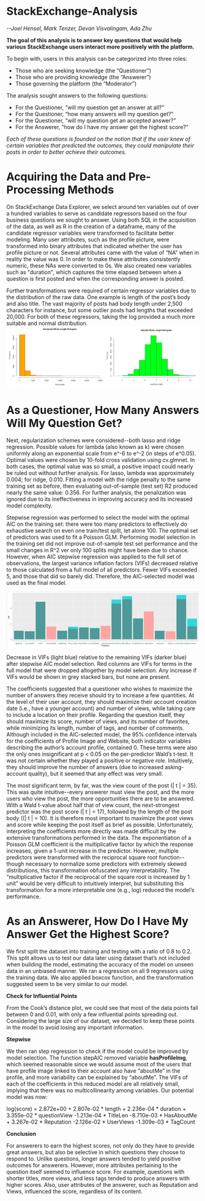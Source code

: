 # StackExchange-Analysis
*--Joel Hensel, Mark Tenzer, Devan Visvalingam, Ada Zhu*

**The goal of this analysis is to answer key questions that would help various StackExchange users interact more positively with the platform.**

To begin with, users in this analysis can be categorized into three roles: 
* Those who are seeking knowledge (the “Questioner”)
* Those who are providing knowledge (the “Answerer”)
* Those governing the platform (the “Moderator”)

The analysis sought answers to the following questions:
* For the Questioner, “will my question get an answer at all?” 
* For the Questioner, “how many answers will my question get?” 
* For the Questioner, “will my question get an accepted answer?” 
* For the Answerer, “how do I have my answer get the highest score?”

*Each of these questions is founded on the notion that if the user knew of certain variables that predicted the outcomes, they could manipulate their posts in order to better achieve their outcomes.*


# Acquiring the Data and Pre-Processing Methods
On StackExchange Data Explorer, we select around ten variables out of over a hundred variables to serve as candidate regressors based on the four business questions we sought to answer. Using both SQL in the acquisition of the data, as well as R in the creation of a dataframe, many of the candidate regressor variables were transformed to facilitate better modeling. Many user attributes, such as the profile picture, were transformed into binary attributes that indicated whether the user has profile picture or not. Several attributes came with the value of “NA” when in reality the value was 0. In order to make these attributes consistently numeric, these NAs were converted to 0s. We also created new variables such as "duration", which captures the time elapsed between when a question is first posted and when the corresponding answer is posted. 

Further transformations were required of certain regressor variables due to the distribution of the raw data. One example is length of the post’s body and also title. The vast majority of posts had body length under 2,500 characters for instance, but some outlier posts had lengths that exceeded 20,000. For both of these regressors, taking the log provided a much more suitable and normal distribution. 
![](images/length_transformation.png)

# As a Questioner, How Many Answers Will My Question Get?

Next, regularization schemes were considered--both lasso and ridge regression.  Possible values for lambda (also known as k) were chosen uniformly along an exponential scale from e^-6 to e^-2 (in steps of e^0.05).  Optimal values were chosen by 10-fold cross validation using cv.glmnet.  In both cases, the optimal value was so small, a positive impact could nearly be ruled out without further analysis.  For lasso, lambda was approximately 0.004; for ridge, 0.010.  Fitting a model with the ridge penalty to the same training set as before, then evaluating out-of-sample (test set) R2 produced nearly the same value: 0.356.  For further analysis, the penalization was ignored due to its ineffectiveness in improving accuracy and its increased model complexity.

Stepwise regression was performed to select the model with the optimal AIC on the training set: there were too many predictors to effectively do exhaustive search on even one train/test split, let alone 100.  The optimal set of predictors was used to fit a Poisson GLM. Performing model selection in the training set did not improve out-of-sample test set performance and the small changes in R^2 ver only 100 splits might have been due to chance. However, when AIC stepwise regression was applied to the full set of observations, the largest variance inflation factors (VIFs) decreased relative to those calculated from a full model of all predictors.  Fewer VIFs exceeded 5, and those that did so barely did.  Therefore, the AIC-selected model was used as the final model.

![](images/vif%20comparison.png)

Decrease in VIFs (light blue) relative to the remaining VIFs (darker blue) after stepwise AIC model selection.  Red columns are VIFs for terms in the full model that were dropped altogether by model selection.  Any increase if VIFs would be shown in grey stacked bars, but none are present.

The coefficients suggested that a questioner who wishes to maximize the number of answers they receive should try to increase a few quantities.  At the level of their user account, they should maximize their account creation date (i.e., have a younger account) and number of views, while taking care to include a location on their profile.  Regarding the question itself, they should maximize its score, number of views, and its number of favorites, while minimizing its length, number of tags, and number of comments.  Although included in the AIC-selected model, the 95% confidence intervals for the coefficients of Profile Image and Website, both indicator variables describing the author’s account profile, contained 0.  These terms were also the only ones insignificant at p < 0.05 on the per-predictor Wald’s t-test.  It was not certain whether they played a positive or negative role.  Intuitively, they should improve the number of answers (due to increased asking-account quality), but it seemed that any effect was very small.

The most significant term, by far, was the view count of the post (| t | = 35).  This was quite intuitive--every answerer must view the post, and the more users who view the post, the more opportunities there are to be answered.  With a Wald t-value about half that of view count, the next-strongest predictor was the post score (| t | = 17), followed by the length of the post body ((| t | = 10).  It is therefore most important to maximize the post views and score while keeping the post itself as brief as possible.  Unfortunately, interpreting the coefficients more directly was made difficult by the extensive transformations performed in the data.  The exponentiation of a Poisson GLM coefficient is the multiplicative factor by which the response increases, given a 1-unit increase in the predictor.  However, multiple predictors were transformed with the reciprocal square root function--though necessary to normalize some predictors with extremely skewed distributions, this transformation obfuscated any interpretability.  The “multiplicative factor if the reciprocal of the square root is increased by 1 unit” would be very difficult to intuitively interpret, but substituting this transformation for a more interpretable one (e.g., log) reduced the model’s performance.


# As an Answerer, How Do I Have My Answer Get the Highest Score?	

We first split the dataset into training and testing with a ratio of 0.8 to 0.2. This split allows us to test our data later using dataset that’s not included when building the model, estimating the accuracy of the model on unseen data in an unbiased manner. We ran a regression on all 9 regressors using the training data. We also applied boxcox function, and the transformation suggested seem to be very similar to our model.   

**Check for Influential Points**

From the Cook’s distance plot, we could see that most of the data points fall between 0 and 0.01, with only a few influential points spreading out. Considering the large size of our dataset, we decided to keep these points in the model to avoid losing any important information.

**Stepwise**

We then ran step regression to check if the model could be improved by model selection. The function stepAIC removed variable **hasProfileImg**, which seemed reasonable since we would assume most of the users that have profile image linked to their account also have “aboutMe” in the profile, and more variability can be explained by “aboutMe”. The VIFs of each of the coefficients in this reduced model are all relatively small, implying that there was no multicollinearity among variables. Our potential model was now: 

log(score) = 2.872e+00 + 2.807e-02 * length + 2.236e-04 * duration   + 3.355e-02 * questionView 
 -1.213e-04 * TitleLen  -8.710e-03 * HasAboutMe + 3.267e-02 * Reputation 
  -2.126e-02 * UserViews  -1.309e-03 * TagCount
  
**Conclusion**  

For answerers to earn the highest scores, not only do they have to provide great answers, but also be selective in which questions they choose to respond to. Unlike questions, longer answers tended to yield positive outcomes for answerers. However, more attributes pertaining to the question itself seemed to influence score. For example, questions with shorter titles, more views, and less tags tended to produce answers with higher scores. Also, user attributes of the answerer, such as Reputation and Views, influenced the score, regardless of its content.

